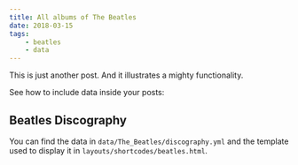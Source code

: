 ```yaml
---
title: All albums of The Beatles
date: 2018-03-15
tags: 
    - beatles
    - data
---
```


This is just another post. And it illustrates a mighty functionality.

<!--more-->

See how to include data inside your posts:

## Beatles Discography


You can find the data in `data/The_Beatles/discography.yml` and the template used to display it in `layouts/shortcodes/beatles.html`.
